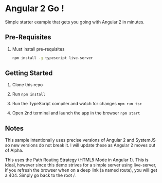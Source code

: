 # Angular 2 Go !

Simple starter example that gets you going with Angular 2 in minutes.

## Pre-Requisites

1. Must install pre-requisites

	```bash
	npm install -g typescript live-server
	```

## Getting Started

1. Clone this repo

1. Run `npm install`

1. Run the TypeScript compiler and watch for changes `npm run tsc`

1. Open 2nd terminal and launch the app in the browser `npm start`

## Notes

This sample intentionally uses precise versions of Angular 2 and SystemJS so new versions do not break it. I will update these as Angular 2 moves out of Alpha.

This uses the Path Routing Strategy (HTML5 Mode in Angular 1). This is ideal, however since this demo strives for a simple server using live-server, if you refresh the browser when on a deep link )a named route), you will get a 404. Simply go back to the root /.
